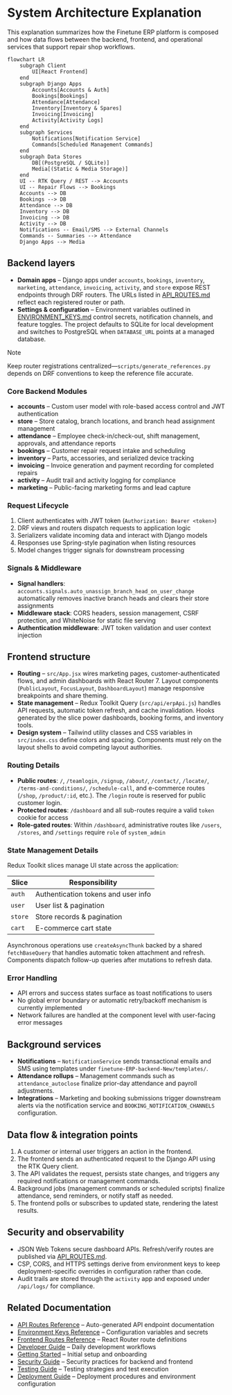 # System Architecture Explanation

This explanation summarizes how the Finetune ERP platform is composed and how data flows between the backend, frontend, and operational services that support repair shop workflows.

```mermaid
flowchart LR
    subgraph Client
        UI[React Frontend]
    end
    subgraph Django Apps
        Accounts[Accounts & Auth]
        Bookings[Bookings]
        Attendance[Attendance]
        Inventory[Inventory & Spares]
        Invoicing[Invoicing]
        Activity[Activity Logs]
    end
    subgraph Services
        Notifications[Notification Service]
        Commands[Scheduled Management Commands]
    end
    subgraph Data Stores
        DB[(PostgreSQL / SQLite)]
        Media[(Static & Media Storage)]
    end
    UI -- RTK Query / REST --> Accounts
    UI -- Repair Flows --> Bookings
    Accounts --> DB
    Bookings --> DB
    Attendance --> DB
    Inventory --> DB
    Invoicing --> DB
    Activity --> DB
    Notifications -- Email/SMS --> External Channels
    Commands -- Summaries --> Attendance
    Django Apps --> Media
```

## Backend layers

- **Domain apps** – Django apps under `accounts`, `bookings`, `inventory`, `marketing`, `attendance`, `invoicing`, `activity`, and `store` expose REST endpoints through DRF routers. The URLs listed in [API_ROUTES.md](reference/API_ROUTES.md) reflect each registered router or path.
- **Settings & configuration** – Environment variables outlined in [ENVIRONMENT_KEYS.md](reference/ENVIRONMENT_KEYS.md) control secrets, notification channels, and feature toggles. The project defaults to SQLite for local development and switches to PostgreSQL when `DATABASE_URL` points at a managed database.

> [!NOTE]
> Keep router registrations centralized—`scripts/generate_references.py` depends on DRF conventions to keep the reference file accurate.

### Core Backend Modules

- **accounts** – Custom user model with role-based access control and JWT authentication
- **store** – Store catalog, branch locations, and branch head assignment management
- **attendance** – Employee check-in/check-out, shift management, approvals, and attendance reports
- **bookings** – Customer repair request intake and scheduling
- **inventory** – Parts, accessories, and serialized device tracking
- **invoicing** – Invoice generation and payment recording for completed repairs
- **activity** – Audit trail and activity logging for compliance
- **marketing** – Public-facing marketing forms and lead capture

### Request Lifecycle

1. Client authenticates with JWT token (`Authorization: Bearer <token>`)
2. DRF views and routers dispatch requests to application logic
3. Serializers validate incoming data and interact with Django models
4. Responses use Spring-style pagination when listing resources
5. Model changes trigger signals for downstream processing

### Signals & Middleware

- **Signal handlers**: `accounts.signals.auto_unassign_branch_head_on_user_change` automatically removes inactive branch heads and clears their store assignments
- **Middleware stack**: CORS headers, session management, CSRF protection, and WhiteNoise for static file serving
- **Authentication middleware**: JWT token validation and user context injection

## Frontend structure

- **Routing** – `src/App.jsx` wires marketing pages, customer-authenticated flows, and admin dashboards with React Router 7. Layout components (`PublicLayout`, `FocusLayout`, `DashboardLayout`) manage responsive breakpoints and share theming.
- **State management** – Redux Toolkit Query (`src/api/erpApi.js`) handles API requests, automatic token refresh, and cache invalidation. Hooks generated by the slice power dashboards, booking forms, and inventory tools.
- **Design system** – Tailwind utility classes and CSS variables in `src/index.css` define colors and spacing. Components must rely on the layout shells to avoid competing layout authorities.

### Routing Details

- **Public routes**: `/`, `/teamlogin`, `/signup`, `/about/`, `/contact/`, `/locate/`, `/terms-and-conditions/`, `/schedule-call`, and e-commerce routes (`/shop`, `/product/:id`, etc.). The `/login` route is reserved for public customer login.
- **Protected routes**: `/dashboard` and all sub-routes require a valid `token` cookie for access
- **Role-gated routes**: Within `/dashboard`, administrative routes like `/users`, `/stores`, and `/settings` require `role` of `system_admin`

### State Management Details

Redux Toolkit slices manage UI state across the application:

| Slice   | Responsibility                      |
| ------- | ----------------------------------- |
| `auth`  | Authentication tokens and user info |
| `user`  | User list & pagination              |
| `store` | Store records & pagination          |
| `cart`  | E-commerce cart state               |

Asynchronous operations use `createAsyncThunk` backed by a shared `fetchBaseQuery` that handles automatic token attachment and refresh. Components dispatch follow-up queries after mutations to refresh data.

### Error Handling

- API errors and success states surface as toast notifications to users
- No global error boundary or automatic retry/backoff mechanism is currently implemented
- Network failures are handled at the component level with user-facing error messages

## Background services

- **Notifications** – `NotificationService` sends transactional emails and SMS using templates under `finetune-ERP-backend-New/templates/`.
- **Attendance rollups** – Management commands such as `attendance_autoclose` finalize prior-day attendance and payroll adjustments.
- **Integrations** – Marketing and booking submissions trigger downstream alerts via the notification service and `BOOKING_NOTIFICATION_CHANNELS` configuration.

## Data flow & integration points

1. A customer or internal user triggers an action in the frontend.
2. The frontend sends an authenticated request to the Django API using the RTK Query client.
3. The API validates the request, persists state changes, and triggers any required notifications or management commands.
4. Background jobs (management commands or scheduled scripts) finalize attendance, send reminders, or notify staff as needed.
5. The frontend polls or subscribes to updated state, rendering the latest results.

## Security and observability

- JSON Web Tokens secure dashboard APIs. Refresh/verify routes are published via [API_ROUTES.md](reference/API_ROUTES.md).
- CSP, CORS, and HTTPS settings derive from environment keys to keep deployment-specific overrides in configuration rather than code.
- Audit trails are stored through the `activity` app and exposed under `/api/logs/` for compliance.

## Related Documentation

- [API Routes Reference](reference/API_ROUTES.md) – Auto-generated API endpoint documentation
- [Environment Keys Reference](reference/ENVIRONMENT_KEYS.md) – Configuration variables and secrets
- [Frontend Routes Reference](reference/FRONTEND_ROUTES.md) – React Router route definitions
- [Developer Guide](DEVELOPER_GUIDE.md) – Daily development workflows
- [Getting Started](GETTING_STARTED.md) – Initial setup and onboarding
- [Security Guide](SECURITY.md) – Security practices for backend and frontend
- [Testing Guide](TESTING.md) – Testing strategies and test execution
- [Deployment Guide](DEPLOYMENT.md) – Deployment procedures and environment configuration
